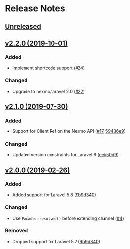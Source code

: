 # Release Notes

## [Unreleased](https://github.com/laravel/nexmo-notification-channel/compare/v2.2.0...2.0)


## [v2.2.0 (2019-10-01)](https://github.com/laravel/nexmo-notification-channel/compare/v2.1.0...v2.2.0)

### Added
- Implement shortcode support ([#24](https://github.com/laravel/nexmo-notification-channel/pull/24))

### Changed
- Upgrade to nexmo/laravel 2.0 ([#22](https://github.com/laravel/nexmo-notification-channel/pull/22))


## [v2.1.0 (2019-07-30)](https://github.com/laravel/nexmo-notification-channel/compare/v2.0.0...v2.1.0)

### Added
- Support for Client Ref on the Nexmo API ([#17](https://github.com/laravel/nexmo-notification-channel/pull/17), [59436e9](https://github.com/laravel/nexmo-notification-channel/commit/59436e9260a91669a4cde12aeb2ea7026e76181c))

### Changed
- Updated version constraints for Laravel 6 ([eeb50d9](https://github.com/laravel/nexmo-notification-channel/commit/eeb50d991aa0442578c1c6f3c66920d32853692c))


## [v2.0.0 (2019-02-26)](https://github.com/laravel/nexmo-notification-channel/compare/v1.0.1...v2.0.0)

### Added
- Added support for Laravel 5.8 ([9b9d340](https://github.com/laravel/nexmo-notification-channel/commit/9b9d34093654501faaf975565ab290527fbdd925))

### Changed
- Use `Facade::resolved()` before extending channel ([#4](https://github.com/laravel/nexmo-notification-channel/pull/4))

### Removed
- Dropped support for Laravel 5.7 ([9b9d340](https://github.com/laravel/nexmo-notification-channel/commit/9b9d34093654501faaf975565ab290527fbdd925))
